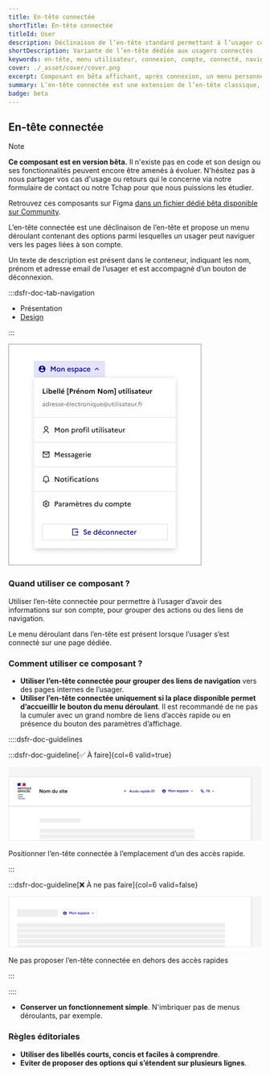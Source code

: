```yaml
---
title: En-tête connectée
shortTitle: En-tête connectée
titleId: User
description: Déclinaison de l’en-tête standard permettant à l’usager connecté d’accéder à son menu de navigation personnel.
shortDescription: Variante de l’en-tête dédiée aux usagers connectés
keywords: en-tête, menu utilisateur, connexion, compte, connecté, navigation, DSFR, bêta
cover: ./_asset/cover/cover.png
excerpt: Composant en bêta affichant, après connexion, un menu personnel dans l’en-tête avec liens, informations utilisateur et bouton de déconnexion.
summary: L’en-tête connectée est une extension de l’en-tête classique, permettant à un usager connecté d’accéder à un menu déroulant personnalisé. Elle affiche les informations de compte, un ensemble limité de liens de navigation et un bouton de déconnexion. Ce composant est encore en version bêta et n’existe pas en code pour l’instant. Il répond à des cas d’usage d’interface connectée mais ne doit pas remplacer une navigation complète dédiée à l’espace personnel.
badge: beta
---
```


## En-tête connectée

> [!NOTE]
> **Ce composant est en version bêta.** Il n'existe pas en code et son design ou ses fonctionnalités peuvent encore être amenés à évoluer. N'hésitez pas à nous partager vos cas d'usage ou retours qui le concerne via notre formulaire de contact ou notre Tchap pour que nous puissions les étudier.

Retrouvez ces composants sur Figma [dans un fichier dédié bêta disponible sur Community](https://www.figma.com/community/file/1096003483468520396).

L’en-tête connectée est une déclinaison de l’en-tête et propose un menu déroulant contenant des options parmi lesquelles un usager peut naviguer vers les pages liées à son compte.

Un texte de description est présent dans le conteneur, indiquant les nom, prénom et adresse email de l’usager et est accompagné d’un bouton de déconnexion.

:::dsfr-doc-tab-navigation

- Présentation
- [Design](./design/index.md)

:::

![](./_asset/presentation/presentation-1.png)

### Quand utiliser ce composant ?

Utiliser l’en-tête connectée pour permettre à l’usager d’avoir des informations sur son compte, pour grouper des actions ou des liens de navigation.

Le menu déroulant dans l’en-tête est présent lorsque l’usager s’est connecté sur une page dédiée.

### Comment utiliser ce composant ?

- **Utiliser l’en-tête connectée pour grouper des liens de navigation** vers des pages internes de l’usager.
- **Utiliser l’en-tête connectée uniquement si la place disponible permet d’accueillir le bouton du menu déroulant**. Il est recommandé de ne pas la cumuler avec un grand nombre de liens d’accès rapide ou en présence du bouton des paramètres d’affichage.

::::dsfr-doc-guidelines

:::dsfr-doc-guideline[✅ À faire]{col=6 valid=true}

![](./_asset/use/do-1.png)

Positionner l’en-tête connectée à l’emplacement d’un des accès rapide.

:::

:::dsfr-doc-guideline[❌ À ne pas faire]{col=6 valid=false}

![](./_asset/use/dont-1.png)

Ne pas proposer l’en-tête connectée en dehors des accès rapides

:::

::::

- **Conserver un fonctionnement simple**. N'imbriquer pas de menus déroulants, par exemple.

### Règles éditoriales

- **Utiliser des libellés courts, concis et faciles à comprendre**.
- **Eviter de proposer des options qui s’étendent sur plusieurs lignes**.